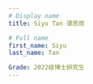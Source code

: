 ```yaml
---
# Display name
title: Siyu Tan 谭思雨

# Full name
first_name: Siyu
last_name: Tan

Grade: 2022级博士研究生
---
```

